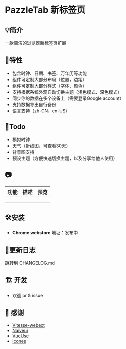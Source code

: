 # PazzleTab 新标签页

## 💡简介

一款简洁的浏览器新标签页扩展

## 🌟特性

- 包含时钟、日期、书签、万年历等功能
- 组件可定制大部分布局（位置，边距）
- 组件可定制大部分样式（字体、颜色）
- 支持根据系统外观自动切换主题（浅色模式、深色模式）
- 同步你的数据在多个设备上（需要登录Google account）
- 支持数据导出自行备份
- 语言支持（zh-CN、en-US）

## 📝Todo

- 模拟时钟
- 天气（折线图，可查看30天）
- 背景图支持
- 预设主题（方便快速切换主题，以及分享给他人使用）

## 📷

| 功能 | 描述 | 预览 |
| ---- | ---- | ---- |
|      |      |      |
|      |      |      |
|      |      |      |

## 🛠️安装

- **Chrome webstore** 地址：发布中

## 📜更新日志

跳转到 CHANGELOG.md

## 🏗 开发

- 欢迎 pr & issue

## 🙏 感谢

- [Vitesse-webext](https://github.com/antfu/vitesse-webext)
- [Naiveui](https://www.naiveui.com/zh-CN/os-theme)
- [VueUse](https://vueuse.org/guide/index.html)
- [icones](https://icones.js.org)
